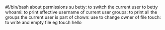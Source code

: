 #!/bin/bash
about permissions
su betty: to switch the current user to betty
whoami: to print effective username of current user
groups: to print all the groups the current user is part of
chown: use to change owner of file
touch: to write and empty file eg touch hello
